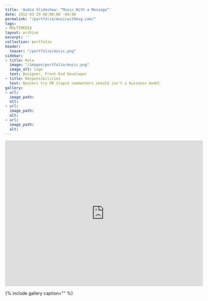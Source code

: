 ```yaml
---
title: 'Audio Slideshow: “Music With a Message”'
date: 2012-03-29 00:00:00 -04:00
permalink: "/portfolio/musicwithmsg.com/"
tags:
- MULTIMEDIA
layout: archive
excerpt: ''
collection: portfolio
header:
  teaser: "/portfolio/music.png"
sidebar:
- title: Role
  image: "/images/portfolio/music.png"
  image_alt: logo
  text: Designer, Front-End Developer
- title: Responsibilities
  text: Reuters try PR stupid commenters should isn't a business model
gallery:
- url: 
  image_path: 
  alt: 
- url: 
  image_path: 
  alt: 
- url: 
  image_path: 
  alt: 
---
```


<iframe src="https://player.vimeo.com/video/28446395" width="640" height="472" frameborder="0" webkitallowfullscreen mozallowfullscreen allowfullscreen></iframe>

{% include gallery caption="" %}
